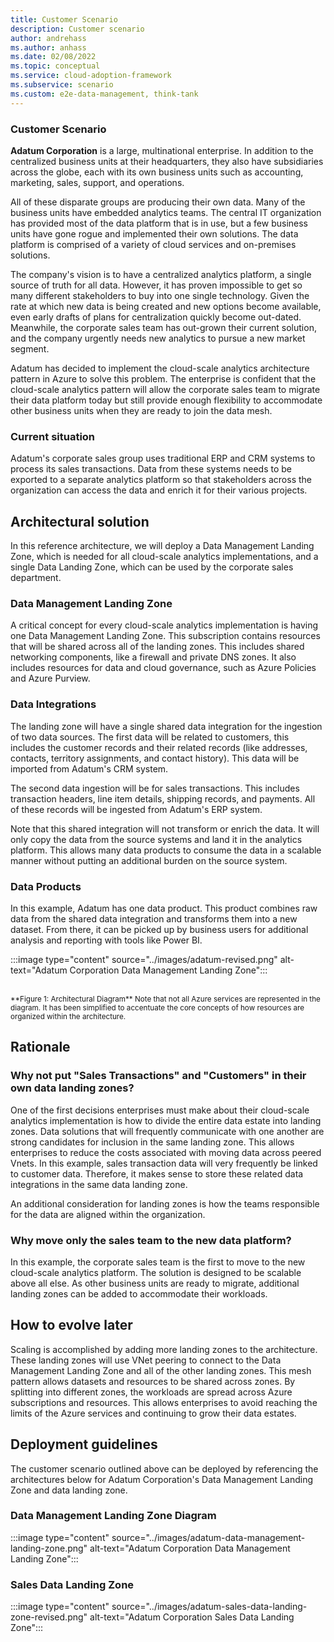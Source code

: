 ```yaml
---
title: Customer Scenario 
description: Customer scenario
author: andrehass
ms.author: anhass
ms.date: 02/08/2022
ms.topic: conceptual
ms.service: cloud-adoption-framework
ms.subservice: scenario
ms.custom: e2e-data-management, think-tank
---
```


### Customer Scenario

**Adatum Corporation** is a large, multinational enterprise. In addition to the centralized business units at their headquarters, they also have subsidiaries across the globe, each with its own business units such as accounting, marketing, sales, support, and operations.

All of these disparate groups are producing their own data.  Many of the business units have embedded analytics teams. The central IT organization has provided most of the data platform that is in use, but a few business units have gone rogue and implemented their own solutions.  The data platform is comprised of a variety of cloud services and on-premises solutions.

The company's vision is to have a centralized analytics platform, a single source of truth for all data. However, it has proven impossible to get so many different stakeholders to buy into one single technology. Given the rate at which new data is being created and new options become available, even early drafts of plans for centralization quickly become out-dated. Meanwhile, the corporate sales team has out-grown their current solution, and the company urgently needs new analytics to pursue a new market segment.

Adatum has decided to implement the cloud-scale analytics architecture pattern in Azure to solve this problem.  The enterprise is confident that the cloud-scale analytics pattern will allow the corporate sales team to migrate their data platform today but still provide enough flexibility to accommodate other business units when they are ready to join the data mesh.

### Current situation

Adatum's corporate sales group uses traditional ERP and CRM systems to process its sales transactions.  Data from these systems needs to be exported to a separate analytics platform so that stakeholders across the organization can access the data and enrich it for their various projects.

## Architectural solution

In this reference architecture, we will deploy a Data Management Landing Zone, which is needed for all cloud-scale analytics implementations, and a single Data Landing Zone, which can be used by the corporate sales department.

### Data Management Landing Zone

A critical concept for every cloud-scale analytics implementation is having one Data Management Landing Zone. This subscription contains resources that will be shared across all of the landing zones.  This includes shared networking components, like a firewall and private DNS zones.  It also includes resources for data and cloud governance, such as Azure Policies and Azure Purview.

### Data Integrations

The landing zone will have a single shared data integration for the ingestion of two data sources. The first data will be related to customers, this includes the customer records and their related records (like addresses, contacts, territory assignments, and contact history). This data will be imported from Adatum's CRM system.

The second data ingestion will be for sales transactions. This includes transaction headers, line item details, shipping records, and payments.  All of these records will be ingested from Adatum's ERP system.

Note that this shared integration will not transform or enrich the data.  It will only copy the data from the source systems and land it in the analytics platform.  This allows many data products to consume the data in a scalable manner without putting an additional burden on the source system.

### Data Products

In this example, Adatum has one data product.  This product combines raw data from the shared data integration and transforms them into a new dataset. From there, it can be picked up by business users for additional analysis and reporting with tools like Power BI.

:::image type="content" source="../images/adatum-revised.png" alt-text="Adatum Corporation Data Management Landing Zone":::

<br />
<sub>**Figure 1: Architectural Diagram**  Note that not all Azure services are represented in the diagram.  It has been simplified to accentuate the core concepts of how resources are organized within the architecture.</sub>

## Rationale

### Why not put "Sales Transactions" and "Customers" in their own data landing zones?

One of the first decisions enterprises must make about their cloud-scale analytics implementation is how to divide the entire data estate into landing zones.  Data solutions that will frequently communicate with one another are strong candidates for inclusion in the same landing zone.  This allows enterprises to reduce the costs associated with moving data across peered Vnets.  In this example, sales transaction data will very frequently be linked to customer data.  Therefore, it makes sense to store these related data integrations in the same data landing zone.

An additional consideration for landing zones is how the teams responsible for the data are aligned within the organization.  

### Why move only the sales team to the new data platform?

In this example, the corporate sales team is the first to move to the new cloud-scale analytics platform. The solution is designed to be scalable above all else.  As other business units are ready to migrate, additional landing zones can be added to accommodate their workloads.

## How to evolve later

Scaling is accomplished by adding more landing zones to the architecture.  These landing zones will use VNet peering to connect to the Data Management Landing Zone and all of the other landing zones.  This mesh pattern allows datasets and resources to be shared across zones.  By splitting into different zones, the workloads are spread across Azure subscriptions and resources.  This allows enterprises to avoid reaching the limits of the Azure services and continuing to grow their data estates.

## Deployment guidelines

The customer scenario outlined above can be deployed by referencing the architectures below for Adatum Corporation's Data Management Landing Zone and data landing zone.

### Data Management Landing Zone Diagram

:::image type="content" source="../images/adatum-data-management-landing-zone.png" alt-text="Adatum Corporation Data Management Landing Zone":::

### Sales Data Landing Zone

:::image type="content" source="../images/adatum-sales-data-landing-zone-revised.png" alt-text="Adatum Corporation Sales Data Landing Zone":::
